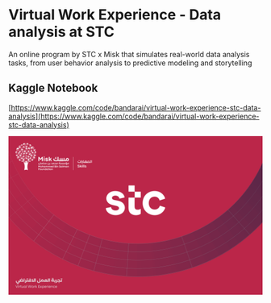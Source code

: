 # Virtual Work Experience - Data analysis at STC
An online program by STC x Misk that simulates real-world data analysis tasks, from user behavior analysis to predictive modeling and storytelling

## Kaggle Notebook
[https://www.kaggle.com/code/bandarai/virtual-work-experience-stc-data-analysis](https://www.kaggle.com/code/bandarai/virtual-work-experience-stc-data-analysis)

![img](stc02.png)
